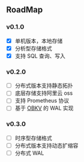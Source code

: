 ## RoadMap
### v0.1.0
- [x] 单机版本，本地存储
- [x] 分析型存储格式
- [x] 支持 SQL 查询、写入

### v0.2.0
- [ ] 分布式版本支持静态拓扑
- [ ] 底层存储支持阿里云 oss
- [ ] 支持 Prometheus 协议
- [ ] 基于 [OBKV](https://github.com/oceanbase/oceanbase) 的 WAL 实现

### v0.3.0
- [ ] 时序型存储格式
- [ ] 分布式版本支持动态扩缩容
- [ ] 分布式 WAL